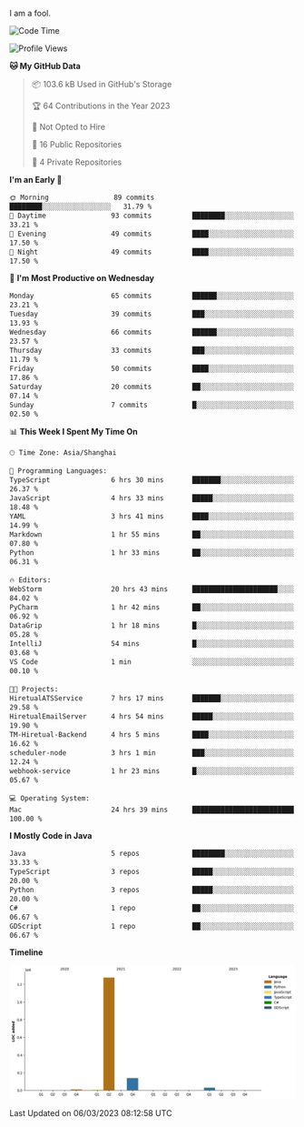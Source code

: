 I am a fool.

<!--START_SECTION:waka-->
![Code Time](http://img.shields.io/badge/Code%20Time-147%20hrs%2016%20mins-blue)

![Profile Views](http://img.shields.io/badge/Profile%20Views-25-blue)

**🐱 My GitHub Data** 

> 📦 103.6 kB Used in GitHub's Storage 
 > 
> 🏆 64 Contributions in the Year 2023
 > 
> 🚫 Not Opted to Hire
 > 
> 📜 16 Public Repositories 
 > 
> 🔑 4 Private Repositories 
 > 
**I'm an Early 🐤** 

```text
🌞 Morning                89 commits          ████████░░░░░░░░░░░░░░░░░   31.79 % 
🌆 Daytime                93 commits          ████████░░░░░░░░░░░░░░░░░   33.21 % 
🌃 Evening                49 commits          ████░░░░░░░░░░░░░░░░░░░░░   17.50 % 
🌙 Night                  49 commits          ████░░░░░░░░░░░░░░░░░░░░░   17.50 % 
```
📅 **I'm Most Productive on Wednesday** 

```text
Monday                   65 commits          ██████░░░░░░░░░░░░░░░░░░░   23.21 % 
Tuesday                  39 commits          ███░░░░░░░░░░░░░░░░░░░░░░   13.93 % 
Wednesday                66 commits          ██████░░░░░░░░░░░░░░░░░░░   23.57 % 
Thursday                 33 commits          ███░░░░░░░░░░░░░░░░░░░░░░   11.79 % 
Friday                   50 commits          ████░░░░░░░░░░░░░░░░░░░░░   17.86 % 
Saturday                 20 commits          ██░░░░░░░░░░░░░░░░░░░░░░░   07.14 % 
Sunday                   7 commits           █░░░░░░░░░░░░░░░░░░░░░░░░   02.50 % 
```


📊 **This Week I Spent My Time On** 

```text
🕑︎ Time Zone: Asia/Shanghai

💬 Programming Languages: 
TypeScript               6 hrs 30 mins       ███████░░░░░░░░░░░░░░░░░░   26.37 % 
JavaScript               4 hrs 33 mins       █████░░░░░░░░░░░░░░░░░░░░   18.48 % 
YAML                     3 hrs 41 mins       ████░░░░░░░░░░░░░░░░░░░░░   14.99 % 
Markdown                 1 hr 55 mins        ██░░░░░░░░░░░░░░░░░░░░░░░   07.80 % 
Python                   1 hr 33 mins        ██░░░░░░░░░░░░░░░░░░░░░░░   06.31 % 

🔥 Editors: 
WebStorm                 20 hrs 43 mins      █████████████████████░░░░   84.02 % 
PyCharm                  1 hr 42 mins        ██░░░░░░░░░░░░░░░░░░░░░░░   06.92 % 
DataGrip                 1 hr 18 mins        █░░░░░░░░░░░░░░░░░░░░░░░░   05.28 % 
IntelliJ                 54 mins             █░░░░░░░░░░░░░░░░░░░░░░░░   03.68 % 
VS Code                  1 min               ░░░░░░░░░░░░░░░░░░░░░░░░░   00.10 % 

🐱‍💻 Projects: 
HiretualATSService       7 hrs 17 mins       ███████░░░░░░░░░░░░░░░░░░   29.58 % 
HiretualEmailServer      4 hrs 54 mins       █████░░░░░░░░░░░░░░░░░░░░   19.90 % 
TM-Hiretual-Backend      4 hrs 5 mins        ████░░░░░░░░░░░░░░░░░░░░░   16.62 % 
scheduler-node           3 hrs 1 min         ███░░░░░░░░░░░░░░░░░░░░░░   12.24 % 
webhook-service          1 hr 23 mins        █░░░░░░░░░░░░░░░░░░░░░░░░   05.67 % 

💻 Operating System: 
Mac                      24 hrs 39 mins      █████████████████████████   100.00 % 
```

**I Mostly Code in Java** 

```text
Java                     5 repos             ████████░░░░░░░░░░░░░░░░░   33.33 % 
TypeScript               3 repos             █████░░░░░░░░░░░░░░░░░░░░   20.00 % 
Python                   3 repos             █████░░░░░░░░░░░░░░░░░░░░   20.00 % 
C#                       1 repo              ██░░░░░░░░░░░░░░░░░░░░░░░   06.67 % 
GDScript                 1 repo              ██░░░░░░░░░░░░░░░░░░░░░░░   06.67 % 
```



**Timeline**

![Lines of Code chart](https://raw.githubusercontent.com/VeejaLiu/VeejaLiu/master/assets/bar_graph.png)


 Last Updated on 06/03/2023 08:12:58 UTC
<!--END_SECTION:waka-->
